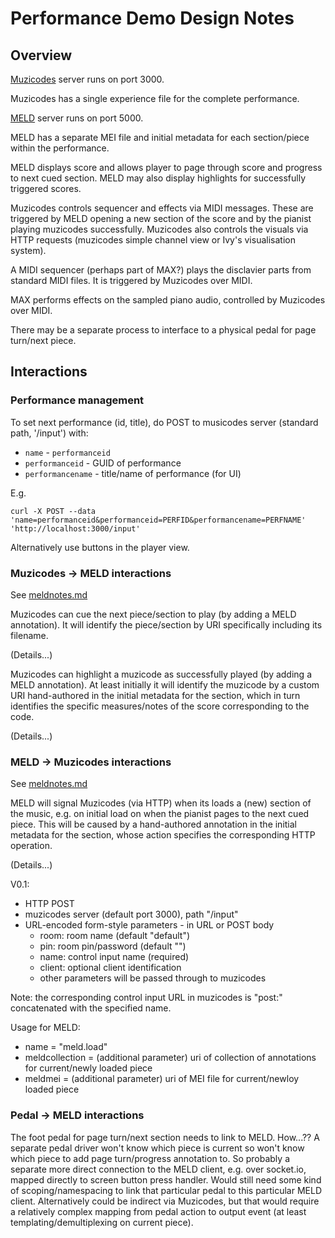 # Performance Demo Design Notes

## Overview

[Muzicodes](https://github.com/cgreenhalgh/musiccodes) server runs on port 3000.

Muzicodes has a single experience file for the complete performance.

[MELD](https://github.com/oerc-music/meld) server runs on port 5000.

MELD has a separate MEI file and initial metadata for each section/piece within the performance.

MELD displays score and allows player to page through score and progress to next cued section. MELD may also display highlights for successfully triggered scores.

Muzicodes controls sequencer and effects via MIDI messages. These are triggered by MELD opening a new section of the score and by the pianist playing muzicodes successfully. Muzicodes also controls the visuals via HTTP requests (muzicodes simple channel view or Ivy's visualisation system).

A MIDI sequencer (perhaps part of MAX?) plays the disclavier parts from standard MIDI files. It is triggered by Muzicodes over MIDI.

MAX performs effects on the sampled piano audio, controlled by Muzicodes over MIDI.

There may be a separate process to interface to a physical pedal for page turn/next piece.

## Interactions

### Performance management

To set next performance (id, title), do POST to musicodes server (standard path, '/input') with:
- `name` - `performanceid`
- `performanceid` - GUID of performance
- `performancename` - title/name of performance (for UI)

E.g.
```
curl -X POST --data 'name=performanceid&performanceid=PERFID&performancename=PERFNAME' 'http://localhost:3000/input'
```

Alternatively use buttons in the player view.

### Muzicodes -> MELD interactions

See [meldnotes.md](meldnotes.md)

Muzicodes can cue the next piece/section to play (by adding a MELD annotation). It will identify the piece/section by URI specifically including its filename.

(Details...)

Muzicodes can highlight a muzicode as successfully played (by adding a MELD annotation). At least initially it will identify the muzicode by a custom URI hand-authored in the initial metadata for the section, which in turn identifies the specific measures/notes of the score corresponding to the code.

(Details...)

### MELD -> Muzicodes interactions

See [meldnotes.md](meldnotes.md)

MELD will signal Muzicodes (via HTTP) when its loads a (new) section of the music, e.g. on initial load on when the pianist pages to the next cued piece. This will be caused by a hand-authored annotation in the initial metadata for the section, whose action specifies the corresponding HTTP operation.

(Details...)

V0.1:
- HTTP POST
- muzicodes server (default port 3000), path "/input"
- URL-encoded form-style parameters - in URL or POST body
  - room: room name (default "default")
  - pin: room pin/password (default "")
  - name: control input name (required)
  - client: optional client identification
  - other parameters will be passed through to muzicodes

Note: the corresponding control input URL in muzicodes is "post:" concatenated with the specified name.

Usage for MELD:
- name = "meld.load"
- meldcollection = (additional parameter) uri of collection of annotations for current/newly loaded piece
- meldmei = (additional parameter) uri of MEI file for current/newloy loaded piece

### Pedal -> MELD interactions

The foot pedal for page turn/next section needs to link to MELD. How...?? A separate pedal driver won't know which piece is current so won't know which piece to add page turn/progress annotation to. So probably a separate more direct connection to the MELD client, e.g. over socket.io, mapped directly to screen button press handler. Would still need some kind of scoping/namespacing to link that particular pedal to this particular MELD client. Alternatively could be indirect via Muzicodes, but that would require a relatively complex mapping from pedal action to output event (at least templating/demultiplexing on current piece).

